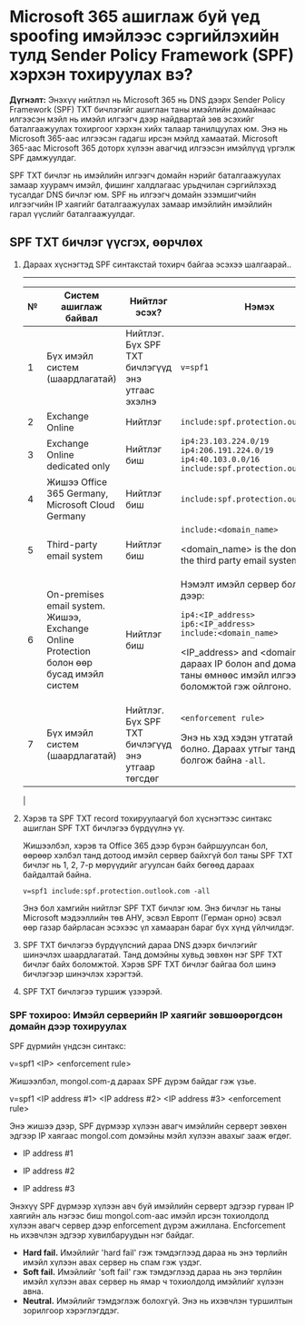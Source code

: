 # Microsoft 365 ашиглаж буй үед spoofing имэйлээс сэргийлэхийн тулд Sender Policy Framework (SPF) хэрхэн тохируулах вэ? 

 **Дүгнэлт:** Энэхүү нийтлэл нь Microsoft 365 нь DNS дээрх Sender Policy Framework (SPF) TXT бичлэгийг ашиглан таны имэйлийн домайнаас илгээсэн мэйл нь имэйл илгээгч дээр найдвартай зөв эсэхийг баталгаажуулах тохиргоог хэрхэн хийх талаар танилцуулах юм. Энэ нь Microsoft 365-аас илгээсэн гадагш ирсэн мэйлд хамаатай. Microsoft 365-аас Microsoft 365 доторх хүлээн авагчид илгээсэн имэйлүүд үргэлж SPF дамжуулдаг.

SPF TXT бичлэг нь имэйлийн илгээгч домайн нэрийг баталгаажуулах замаар хуурамч имэйл, фишинг халдлагаас урьдчилан сэргийлэхэд тусалдаг DNS бичлэг юм. SPF нь илгээгч домайн эзэмшигчийн илгээгчийн IP хаягийг баталгаажуулах замаар имэйлийн имэйлийн гарал үүслийг баталгаажуулдаг.


##  SPF TXT бичлэг үүсгэх, өөрчлөх

1. Дараах хүснэгтэд SPF синтакстай тохирч байгаа эсэхээ шалгаарай..

   ****

   |№|Систем ашиглаж байвал|Нийтлэг эсэх?|Нэмэх|
   |---|---|---|---|
   |1|Бүх имэйл систем (шаардлагатай)|Нийтлэг. Бүх SPF TXT бичлэгүүд энэ утгаас эхэлнэ|`v=spf1`|
   |2|Exchange Online|Нийтлэг|`include:spf.protection.outlook.com`|
   |3|Exchange Online dedicated only|Нийтлэг биш|`ip4:23.103.224.0/19` <br> `ip4:206.191.224.0/19` <br> `ip4:40.103.0.0/16` <br> `include:spf.protection.outlook.com`|
   |4|Жишээ Office 365 Germany, Microsoft Cloud Germany|Нийтлэг биш|`include:spf.protection.outlook.de`|
   |5|Third-party email system|Нийтлэг биш|`include:<domain_name>` <p> \<domain_name\> is the domain of the third party email system.|
   |6|On-premises email system. Жишээ, Exchange Online Protection болон өөр бусад имэйл систем|Нийтлэг биш|Нэмэлт имэйл сервер болгон дээр: <p> `ip4:<IP_address>` <br> `ip6:<IP_address>` <br> `include:<domain_name>` <p> \<IP_address\> and \<domain_name\> дараах IP болон and домайнууд нь таны өмнөөс имэйл илгээх боломжтой гэж ойлгоно.
   |7|Бүх имэйл систем (шаардлагатай)|Нийтлэг. Бүх SPF TXT бичлэгүүд энэ утгаар төгсдөг|`<enforcement rule>` <p> Энэ нь хэд хэдэн утгатай байж болно. Дараах утгыг танд санал болгож байна `-all`.|
   |

2. Хэрэв та SPF TXT record тохируулаагүй бол  хүснэгтээс синтакс ашиглан SPF TXT бичлэгээ бүрдүүлнэ үү.

   Жишээлбэл, хэрэв та Office 365 дээр бүрэн байршуулсан бол, өөрөөр хэлбэл танд дотоод имэйл сервер байхгүй бол таны SPF TXT бичлэг нь 1, 2, 7-р мөрүүдийг агуулсан байх бөгөөд дараах байдалтай байна.

   ```text
   v=spf1 include:spf.protection.outlook.com -all
   ```

    Энэ бол хамгийн нийтлэг SPF TXT бичлэг юм. Энэ бичлэг нь таны Microsoft мэдээллийн төв АНУ, эсвэл Европт (Герман орно) эсвэл өөр газар байрласан эсэхээс үл хамааран бараг бүх хүнд үйлчилдэг.
 

3. SPF TXT бичлэгээ бүрдүүлсний дараа DNS дээрх бичлэгийг шинэчлэх шаардлагатай. Танд домэйны хувьд зөвхөн нэг SPF TXT бичлэг байх боломжтой. Хэрэв SPF TXT бичлэг байгаа бол шинэ бичлэгээр шинэчлэх хэрэгтэй. 

4. SPF TXT бичлэгээ туршиж үзээрэй.

### SPF тохироо: Имэйл серверийн IP хаягийг зөвшөөрөгдсөн домайн дээр тохируулах 
<a name="SPFBasicsIPaddresses"> </a>

SPF дүрмийн үндсэн синтакс: 

v=spf1 \<IP\> \<enforcement rule\>

Жишээлбэл, mongol.com-д дараах SPF дүрэм байдаг гэж үзье.

v=spf1 \<IP address #1\> \<IP address #2\> \<IP address #3\> \<enforcement rule\>

Энэ жишээ дээр, SPF дүрмээр хүлээн авагч имэйлийн серверт зөвхөн эдгээр IP хаягаас mongol.com домэйны мэйл хүлээн авахыг зааж өгдөг.

- IP address #1

- IP address #2

- IP address #3

Энэхүү SPF дүрмээр хүлээн авч буй имэйлийн серверт эдгээр гурван IP хаягийн аль нэгээс биш mongol.com-аас имэйл ирсэн тохиолдолд хүлээн авагч сервер дээр enforcement дүрэм ажиллана. Encforcement нь ихэвчлэн эдгээр хувилбаруудын нэг байдаг.

- **Hard fail.** Имэйлийг 'hard fail' гэж тэмдэглээд дараа нь энэ төрлийн имэйл хүлээн авах сервер нь спам гэж үздэг.
- **Soft fail.** Имэйлийг 'soft fail' гэж тэмдэглээд дараа нь энэ төрлйин имэйл хүлээн авах сервер нь ямар ч тохиолдолд имэйлийг хүлээн авна. 
- **Neutral.** Имэйлийг тэмдэглэж болохгүй. Энэ нь ихэвчлэн туршилтын зорилгоор хэрэглэгддэг.
